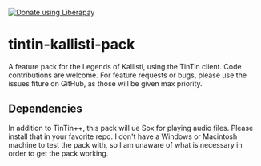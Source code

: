 <script src="https://liberapay.com/~17664/widgets/button.js"></script>
<noscript><a href="https://liberapay.com/~17664/donate"><img alt="Donate 
using Liberapay" 
src="https://liberapay.com/assets/widgets/donate.svg"></a></noscript>
# tintin-kallisti-pack
A feature pack for the Legends of Kallisti, using the TinTin client.
Code contributions are welcome. For feature requests or bugs, please use 
the issues fiture on GitHub, as those will be given max priority.

## Dependencies

In addition to TinTin++, this pack will ue Sox for playing audio files. 
Please install that in 
your favorite repo. I don't have a Windows or Macintosh machine to test 
the pack with, so 
I am unaware of what is necessary in order to get the pack working.
